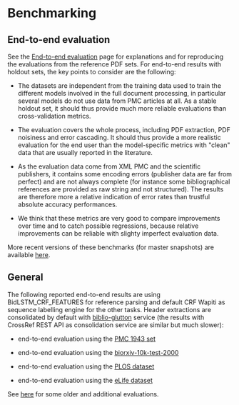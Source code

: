 # Benchmarking

## End-to-end evaluation

See the [End-to-end evaluation](End-to-end-evaluation.md) page for explanations and for reproducing the evaluations from the reference PDF sets. For end-to-end results with holdout sets, the key points to consider are the following:

- The datasets are independent from the training data used to train the different models involved in the full document processing, in particular several models do not use data from PMC articles at all. As a stable holdout set, it should thus provide much more reliable evaluations than cross-validation metrics.

- The evaluation covers the whole process, including PDF extraction, PDF noisiness and error cascading. It should thus provide a more realistic evaluation for the end user than the model-specific metrics with "clean" data that are usually reported in the literature. 

- As the evaluation data come from XML PMC and the scientific publishers, it contains some encoding errors (publisher data are far from perfect) and are not always complete (for instance some bibliographical references are provided as raw string and not structured). The results are therefore more a relative indication of error rates than trustful absolute accuracy performances.

- We think that these metrics are very good to compare improvements over time and to catch possible regressions, because relative improvements can be reliable with slighty imperfect evaluation data. 

More recent versions of these benchmarks (for master snapshots) are available [here](https://github.com/kermitt2/grobid/tree/master/grobid-trainer/doc).


## General

The following reported end-to-end results are using BidLSTM_CRF_FEATURES for reference parsing and default CRF Wapiti as sequence labelling engine for the other tasks. Header extractions are consolidated by default with [biblio-glutton](https://github.com/kermitt2/biblio-glutton) service (the results with CrossRef REST API as consolidation service are similar but much slower):

- end-to-end evaluation using the [PMC 1943 set](Benchmarking-pmc.md)

- end-to-end evaluation using the [biorxiv-10k-test-2000](Benchmarking-biorxiv.md)

- end-to-end evaluation using the [PLOS dataset](Benchmarking-plos.md)

- end-to-end evaluation using the [eLife dataset](Benchmarking-elife.md)

See [here](https://github.com/kermitt2/grobid/tree/master/grobid-trainer/doc) for some older and additional evaluations. 
